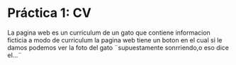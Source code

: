 # Práctica 1: CV

La pagina web es un curriculum de un gato que contiene informacion ficticia a modo de curriculum la pagina web tiene un boton en el cual si le damos podemos ver la foto del gato ¨supuestamente sonrriendo,o eso dice el...¨
